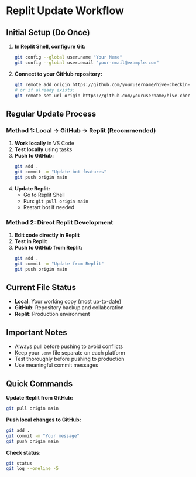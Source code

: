 # Replit Update Workflow

## Initial Setup (Do Once)

1. **In Replit Shell, configure Git:**
   ```bash
   git config --global user.name "Your Name"
   git config --global user.email "your-email@example.com"
   ```

2. **Connect to your GitHub repository:**
   ```bash
   git remote add origin https://github.com/yourusername/hive-checkin-bot.git
   # or if already exists:
   git remote set-url origin https://github.com/yourusername/hive-checkin-bot.git
   ```

## Regular Update Process

### Method 1: Local → GitHub → Replit (Recommended)

1. **Work locally** in VS Code
2. **Test locally** using tasks
3. **Push to GitHub:**
   ```bash
   git add .
   git commit -m "Update bot features"
   git push origin main
   ```
4. **Update Replit:**
   - Go to Replit Shell
   - Run: `git pull origin main`
   - Restart bot if needed

### Method 2: Direct Replit Development

1. **Edit code directly in Replit**
2. **Test in Replit**
3. **Push to GitHub from Replit:**
   ```bash
   git add .
   git commit -m "Update from Replit"
   git push origin main
   ```

## Current File Status

- **Local**: Your working copy (most up-to-date)
- **GitHub**: Repository backup and collaboration
- **Replit**: Production environment

## Important Notes

- Always pull before pushing to avoid conflicts
- Keep your `.env` file separate on each platform
- Test thoroughly before pushing to production
- Use meaningful commit messages

## Quick Commands

**Update Replit from GitHub:**
```bash
git pull origin main
```

**Push local changes to GitHub:**
```bash
git add .
git commit -m "Your message"
git push origin main
```

**Check status:**
```bash
git status
git log --oneline -5
```
